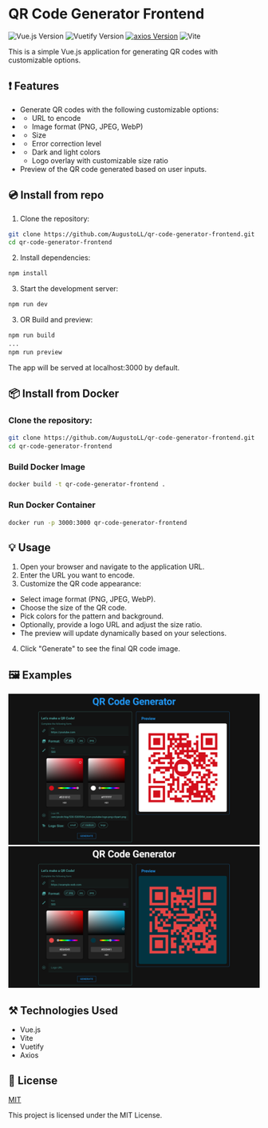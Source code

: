 # QR Code Generator Frontend
![Vue.js Version](https://img.shields.io/badge/vue-v20.11.0-green?style=for-the-badge&logo=vue.js&labelColor=%232b2b2d)
![Vuetify Version](https://img.shields.io/badge/v3.5.8-js?style=for-the-badge&logo=vuetify&label=vuetify&color=%231867c0)
[![axios Version](https://img.shields.io/badge/axios-v1.7.2-blue?style=for-the-badge&logo=axios)](https://www.npmjs.com/package/axios/v/1.7.2)
![Vite](https://img.shields.io/badge/v5.1.5-js?style=for-the-badge&logo=vite&label=Vite&color=%23a54ffe)


This is a simple Vue.js application for generating QR codes with customizable options.

## ❗️ Features

- Generate QR codes with the following customizable options:
- - URL to encode
- - Image format (PNG, JPEG, WebP)
- - Size
- - Error correction level
- - Dark and light colors
  - Logo overlay with customizable size ratio
- Preview of the QR code generated based on user inputs.

## 💿 Install from repo

1. Clone the repository:
```sh
git clone https://github.com/AugustoLL/qr-code-generator-frontend.git
cd qr-code-generator-frontend
```

2. Install dependencies:
```sh
npm install
```

3. Start the development server:
```sh
npm run dev
```

3. OR Build and preview:
```sh
npm run build
...
npm run preview
```

The app will be served at localhost:3000 by default.

## 📦 Install from Docker

### Clone the repository:
```sh
git clone https://github.com/AugustoLL/qr-code-generator-frontend.git
cd qr-code-generator-frontend
```

### Build Docker Image

```bash
docker build -t qr-code-generator-frontend .
```

### Run Docker Container

```bash
docker run -p 3000:3000 qr-code-generator-frontend
```

## 💡 Usage

1. Open your browser and navigate to the application URL.
2. Enter the URL you want to encode.
3. Customize the QR code appearance:
  - Select image format (PNG, JPEG, WebP).
  - Choose the size of the QR code.
  - Pick colors for the pattern and background.
  - Optionally, provide a logo URL and adjust the size ratio.
  - The preview will update dynamically based on your selections.
4. Click "Generate" to see the final QR code image.

## 🖼️ Examples

<img src="examples/example1.png" />
<img src="examples/example2.png" />


## ⚒️ Technologies Used

- Vue.js
- Vite
- Vuetify
- Axios


## 📑 License
[MIT](http://opensource.org/licenses/MIT)

This project is licensed under the MIT License.
